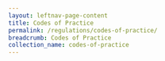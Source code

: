 ```yaml
---
layout: leftnav-page-content
title: Codes of Practice
permalink: /regulations/codes-of-practice/
breadcrumb: Codes of Practice
collection_name: codes-of-practice
---
```

